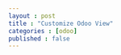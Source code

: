 ```yaml
---
layout : post
title : "Customize Odoo View"
categories : [odoo]
published : false
---
```


<field name="x_mark2" 
            optional="hide"
            attrs="{'invisible': ['|', 
            ('product_id', 'not ilike', 'ZOFC'), 
            ('parent.x_workorder_id','=', '')]}"
          />